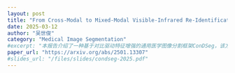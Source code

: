 ```yaml
---
layout: post
title: "From Cross-Modal to Mixed-Modal Visible-Infrared Re-Identification"
date: 2025-03-12
author: "吴世俊"
category: "Medical Image Segmentation"
#excerpt: "本报告介绍了一种基于对比驱动特征增强的通用医学图像分割框架ConDSeg，该方法在多种医学影像模态和分割任务上取得了显著效果。"
paper_url: "https://arxiv.org/abs/2501.13307"
#slides_url: "/files/slides/condseg-2025.pdf"
---
```

